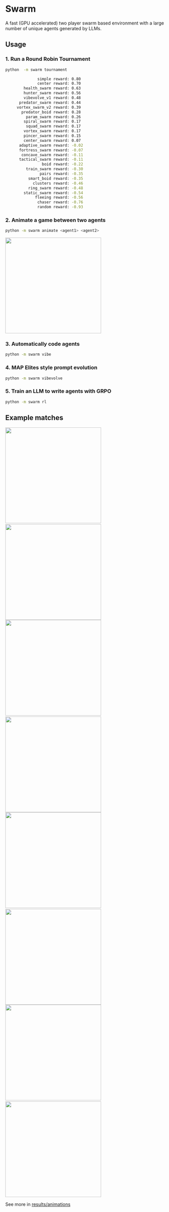 # Swarm

A fast (GPU accelerated) two player swarm based environment with a large number of unique agents generated by LLMs.

## Usage

### 1. Run a Round Robin Tournament
```bash
python  -m swarm tournament
```

```bash
              simple reward: 0.80
              center reward: 0.70
        health_swarm reward: 0.63
        hunter_swarm reward: 0.56
        vibevolve_v1 reward: 0.48
      predator_swarm reward: 0.44
     vortex_swarm_v2 reward: 0.39
       predator_boid reward: 0.28
         param_swarm reward: 0.26
        spiral_swarm reward: 0.17
         squad_swarm reward: 0.17
        vortex_swarm reward: 0.17
        pincer_swarm reward: 0.15
        center_swarm reward: 0.07
      adaptive_swarm reward: -0.02
      fortress_swarm reward: -0.07
       concave_swarm reward: -0.11
      tactical_swarm reward: -0.11
                boid reward: -0.22
         train_swarm reward: -0.30
               pairs reward: -0.35
          smart_boid reward: -0.35
            clusters reward: -0.46
          ring_swarm reward: -0.48
        static_swarm reward: -0.54
             fleeing reward: -0.56
              chaser reward: -0.76
              random reward: -0.93
```

### 2. Animate a game between two agents
```bash
python -m swarm animate <agent1> <agent2>
```

<img src=results/animations/random_vs_predator_swarm.gif width="300px" height="300px">

### 3. Automatically code agents
```bash
python -m swarm vibe
```

### 4. **MAP Elites style prompt evolution**
```bash
python -m swarm vibevolve
```

### 5. **Train an LLM to write agents with GRPO**
```bash
python -m swarm rl
```

## Example matches

<img src=results/animations/vibevolve_v1_vs_hunter_swarm.gif width="300px" height="300px">&nbsp;<img src=results/animations/health_swarm_vs_vortex_swarm.gif width="300px" height="300px">
<img src=results/animations/health_swarm_vs_random.gif width="300px" height="300px">&nbsp;<img src=results/animations/random_vs_health_swarm.gif width="300px" height="300px">
<img src=results/animations/health_swarm_vs_vortex_swarm.gif width="300px" height="300px">&nbsp;<img src=results/animations/vibevolve_v1_vs_simple.gif width="300px" height="300px">
<img src=results/animations/vibevolve_v1_vs_fortress_swarm.gif width="300px" height="300px">&nbsp;<img src=results/animations/predator_swarm_vs_fortress_swarm.gif width="300px" height="300px">

See more in [results/animations](results/animations)
